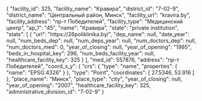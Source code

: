 {
    "facility_id": 325,
    "facility_name": "Кравира",
    "district_id": "7-02-9",
    "district_name": "Центральный район, Минск",
    "facility_url": "kravira.by",
    "facility_address": "пр-т Победителей",
    "facility_type": "Медицинский центр",
    "ap_1": "45",
    "name": "Кравира",
    "state": "private institution",
    "stats": [
        {
            "url": "https:\/\/26poliklinika.by\/",
            "dep_name": null,
            "date_year": null,
            "num_beds_dep": null,
            "num_deps_year": null,
            "num_doctors_dep": null,
            "num_doctors_med": 0,
            "year_of_closing": null,
            "year_of_opening": "1995",
            "beds_in_hospital_key": 296,
            "num_beds_facility_year": null,
            "healthcare_facility_key": 325
        }
    ],
    "med_id": 557876,
    "address": "пр-т Победителей",
    "coord_x_y": {
        "crs": {
            "type": "name",
            "properties": {
                "name": "EPSG:4326"
            }
        },
        "type": "Point",
        "coordinates": [
            27.5346,
            53.916
        ]
    },
    "place_name": "Минск",
    "place_type": "city",
    "year_of_closing": null,
    "year_of_opening": "2007",
    "healthcare_facility_key": 325,
    "administrative_division_id": "7-02-9"
}